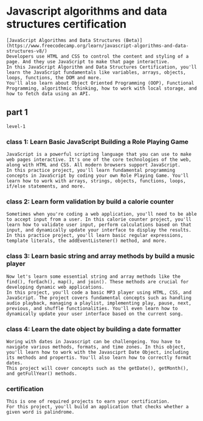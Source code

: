 # Javascript algorithms and data structures certification

    [JavaScript Algorithms and Data Structures (Beta)](https://www.freecodecamp.org/learn/javascript-algorithms-and-data-structures-v8/)
    Developers use HTML and CSS to control the content and styling of a page. And they use JavaScript to make that page interactive.
    In this JavaScript Algorithm and Data Structures Certification, you'll learn the JavaScript fundamentals like variables, arrays, objects, loops, functions, the DOM and more.
    You'll also learn about Object Oriented Programming (OOP), Functional Programming, algorithmic thinking, how to work with local storage, and how to fetch data using an API.

## part 1

    level-1

### class 1: Learn Basic JavaScript Building a Role Playing Game

    JavaScript is a powerful scripting language that you can use to make web pages interactive. It's one of the core technologies of the web, along with HTML and CSS. All modern browsers support JavaScript.
    In this practice project, you'll learn fundamental programming concepts in JavaScript by coding your own Role Playing Game. You'll learn how to work with arrays, strings, objects, functions, loops, if/else statements, and more.

### class 2: Learn form validation by build a calorie counter

    Sometimes when you're coding a web application, you'll need to be able to accept input from a user. In this calorie counter project, you'll learn how to validate user input, perform calculations based on that input, and dynamically update your interface to display the results.
    In this practice project, you'll learn basic regular expressions, template literals, the addEventListener() method, and more.

### class 3: Learn basic string and array methods by build a music player

    Now let's learn some essential string and array methods like the find(), forEach(), map(), and join(). These methods are crucial for developing dynamic web applications.
    In this project, you'll code a basic MP3 player using HTML, CSS, and JavaScript. The project covers fundamental concepts such as handling audio playback, managing a playlist, implementing play, pause, next, previous, and shuffle functionalities. You'll even learn how to dynamically update your user interface based on the current song.

### class 4: Learn the date object by building a date formatter

    Woring with dates in Javascript can be challengeing. You have to navigate various methods, formats, and time zones. In this object, you'll learn how to work with the Javasciprt Date Object, including its methods and propertis. You'll also learn how to correctly format dates.
    This project will cover concepts such as the getDate(), getMonth(), and getFullYear() methods.

### certification

    This is one of required projects to earn your certification.
    For this project, you'll build an application that checks whether a given word is palindrome.